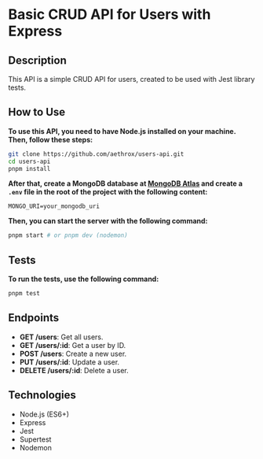 # Basic CRUD API for Users with Express

## Description
This API is a simple CRUD API for users, created to be used with Jest library tests.

## How to Use
**To use this API, you need to have Node.js installed on your machine. Then, follow these steps:**

```bash
git clone https://github.com/aethrox/users-api.git
cd users-api
pnpm install
```

**After that, create a MongoDB database at [MongoDB Atlas](https://www.mongodb.com/cloud/atlas) and create a `.env` file in the root of the project with the following content:**

```env
MONGO_URI=your_mongodb_uri
```

**Then, you can start the server with the following command:**

```bash
pnpm start # or pnpm dev (nodemon)
```

## Tests
**To run the tests, use the following command:**

```bash
pnpm test
```

## Endpoints
- **GET /users**: Get all users.
- **GET /users/:id**: Get a user by ID.
- **POST /users**: Create a new user.
- **PUT /users/:id**: Update a user.
- **DELETE /users/:id**: Delete a user.

## Technologies
- Node.js (ES6+)
- Express
- Jest
- Supertest
- Nodemon